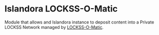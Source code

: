 Islandora LOCKSS-O-Matic
========================

Module that allows and Islandora instance to deposit content into a Private LOCKSS Network managed by [LOCKSS-O-Matic](https://github.com/mjordan/lockss-o-matic).
